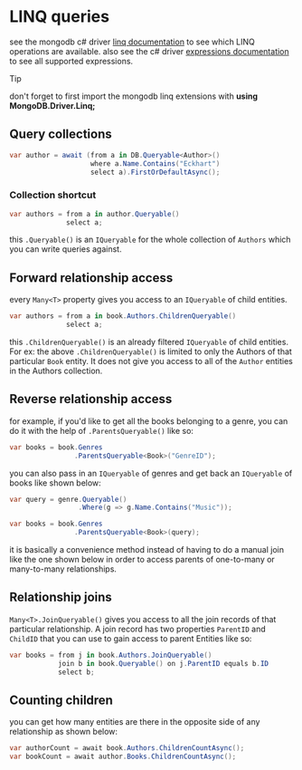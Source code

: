 # LINQ queries

see the mongodb c# driver [linq documentation](http://mongodb.github.io/mongo-csharp-driver/2.11/reference/driver/crud/linq/) to see which LINQ operations are available.
also see the c# driver [expressions documentation](http://mongodb.github.io/mongo-csharp-driver/2.11/reference/driver/expressions/) to see all supported expressions.

> [!tip] 
> don't forget to first import the mongodb linq extensions with **using MongoDB.Driver.Linq;**

## Query collections
```csharp
var author = await (from a in DB.Queryable<Author>()
                    where a.Name.Contains("Eckhart")
                    select a).FirstOrDefaultAsync();
```
### Collection shortcut
```csharp
var authors = from a in author.Queryable()
              select a;
```
this `.Queryable()` is an `IQueryable` for the whole collection of `Authors` which you can write queries against.

## Forward relationship access
every `Many<T>` property gives you access to an `IQueryable` of child entities.
```csharp
var authors = from a in book.Authors.ChildrenQueryable()
              select a;
```
this `.ChildrenQueryable()` is an already filtered `IQueryable` of child entities. For ex: the above `.ChildrenQueryable()` is limited to only the Authors of that particular `Book` entity. It does not give you access to all of the `Author` entities in the Authors collection.

## Reverse relationship access
for example, if you'd like to get all the books belonging to a genre, you can do it with the help of `.ParentsQueryable()` like so:
```csharp
var books = book.Genres
                .ParentsQueryable<Book>("GenreID");
```
you can also pass in an `IQueryable` of genres and get back an `IQueryable` of books like shown below:
```csharp
var query = genre.Queryable()
                 .Where(g => g.Name.Contains("Music"));

var books = book.Genres
                .ParentsQueryable<Book>(query);
```
it is basically a convenience method instead of having to do a manual join like the one shown below in order to access parents of one-to-many or many-to-many relationships.

## Relationship joins
`Many<T>.JoinQueryable()` gives you access to all the join records of that particular relationship. A join record has two properties `ParentID` and `ChildID` that you can use to gain access to parent Entities like so:
```csharp
var books = from j in book.Authors.JoinQueryable()
            join b in book.Queryable() on j.ParentID equals b.ID
            select b;
```

## Counting children
you can get how many entities are there in the opposite side of any relationship as shown below:
```csharp
var authorCount = await book.Authors.ChildrenCountAsync();
var bookCount = await author.Books.ChildrenCountAsync();
```